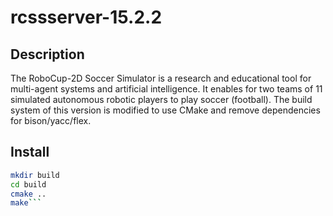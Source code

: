 # rcssserver-15.2.2

## Description ##
The RoboCup-2D Soccer Simulator is a research and educational tool for multi-agent systems and artificial intelligence. It enables for two teams of 11 simulated autonomous robotic players to play soccer (football). The build system of this version is modified to use CMake and remove dependencies for bison/yacc/flex.

## Install ##
```sh
mkdir build
cd build
cmake ..
make```

